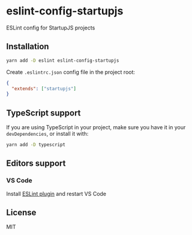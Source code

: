 # eslint-config-startupjs

ESLint config for StartupJS projects

## Installation

```sh
yarn add -D eslint eslint-config-startupjs
```

Create `.eslintrc.json` config file in the project root:

```json
{
  "extends": ["startupjs"]
}
```

## TypeScript support

If you are using TypeScript in your project, make sure you have it in your `devDependencies`, or install it with:

```sh
yarn add -D typescript
```

## Editors support

### VS Code

Install [ESLint plugin](https://marketplace.visualstudio.com/items?itemName=dbaeumer.vscode-eslint) and restart VS Code

## License

MIT
